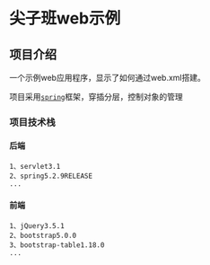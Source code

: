 # 尖子班web示例
## 项目介绍
<p>一个示例web应用程序，显示了如何通过web.xml搭建。
<p>
项目采用<a href="https://spring.io/"><code>spring</code></a>框架，穿插分层，控制对象的管理

### 项目技术栈
#### 后端
    1、servlet3.1
    2、spring5.2.9RELEASE
    ...

#### 前端
    1、jQuery3.5.1
    2、bootstrap5.0.0
    3、bootstrap-table1.18.0
    ...